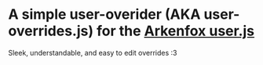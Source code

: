 # A simple user-overider (AKA user-overrides.js) for the [Arkenfox user.js](https://github.com/arkenfox/user.js)


Sleek, understandable, and easy to edit overrides :3
